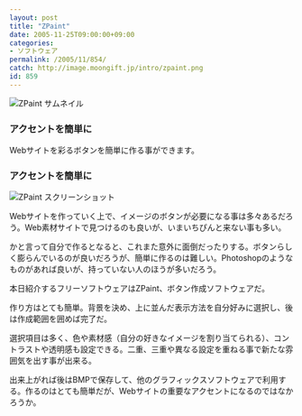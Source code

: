 ```yaml
---
layout: post
title: "ZPaint"
date: 2005-11-25T09:00:00+09:00
categories:
- ソフトウェア
permalink: /2005/11/854/
catch: http://image.moongift.jp/intro/zpaint.png
id: 859
---
```

 ![ZPaint サムネイル](http://image.moongift.jp/intro/zpaint.s.png "ZPaint サムネイル")
  

### アクセントを簡単に
  
Webサイトを彩るボタンを簡単に作る事ができます。  
<!--more-->  

### アクセントを簡単に
  

![ZPaint スクリーンショット](http://image.moongift.jp/intro/zpaint.png "ZPaint スクリーンショット")

  

Webサイトを作っていく上で、イメージのボタンが必要になる事は多々あるだろう。Web素材サイトで見つけるのも良いが、いまいちぴんと来ない事も多い。

  

かと言って自分で作るとなると、これまた意外に面倒だったりする。ボタンらしく膨らんでいるのが良いだろうが、簡単に作るのは難しい。Photoshopのようなものがあれば良いが、持っていない人のほうが多いだろう。

  

本日紹介するフリーソフトウェアはZPaint、ボタン作成ソフトウェアだ。

  

作り方はとても簡単。背景を決め、上に並んだ表示方法を自分好みに選択し、後は作成範囲を囲めば完了だ。

  

選択項目は多く、色や素材感（自分の好きなイメージを割り当てられる）、コントラストや透明感も設定できる。二重、三重や異なる設定を重ねる事で新たな雰囲気を出す事が出来る。

  

出来上がれば後はBMPで保存して、他のグラフィックスソフトウェアで利用する。作るのはとても簡単だが、Webサイトの重要なアクセントになるのではなかろうか。

